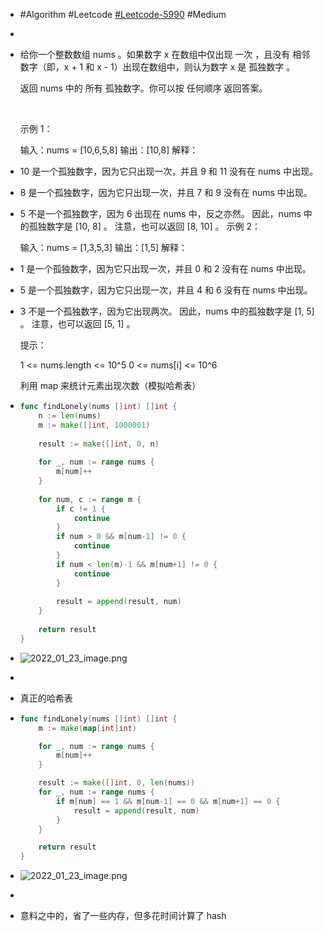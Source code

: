 - #Algorithm #Leetcode [#Leetcode-5990](https://leetcode-cn.com/problems/find-all-lonely-numbers-in-the-array/) #Medium
-
- 给你一个整数数组 nums 。如果数字 x 在数组中仅出现 一次 ，且没有 相邻 数字（即，x + 1 和 x - 1）出现在数组中，则认为数字 x 是 孤独数字 。
  
  返回 nums 中的 所有 孤独数字。你可以按 任何顺序 返回答案。
  
   
  
  示例 1：
  
  输入：nums = [10,6,5,8]
  输出：[10,8]
  解释：
- 10 是一个孤独数字，因为它只出现一次，并且 9 和 11 没有在 nums 中出现。
- 8 是一个孤独数字，因为它只出现一次，并且 7 和 9 没有在 nums 中出现。
- 5 不是一个孤独数字，因为 6 出现在 nums 中，反之亦然。
  因此，nums 中的孤独数字是 [10, 8] 。
  注意，也可以返回 [8, 10] 。
  示例 2：
  
  输入：nums = [1,3,5,3]
  输出：[1,5]
  解释：
- 1 是一个孤独数字，因为它只出现一次，并且 0 和 2 没有在 nums 中出现。
- 5 是一个孤独数字，因为它只出现一次，并且 4 和 6 没有在 nums 中出现。
- 3 不是一个孤独数字，因为它出现两次。
  因此，nums 中的孤独数字是 [1, 5] 。
  注意，也可以返回 [5, 1] 。
  
  
  提示：
  
  1 <= nums.length <= 10^5
  0 <= nums[i] <= 10^6
  
  
  利用 map 来统计元素出现次数（模拟哈希表）
- ```go
  func findLonely(nums []int) []int {
      n := len(nums)
      m := make([]int, 1000001)
      
      result := make([]int, 0, n)
      
      for _, num := range nums {
          m[num]++
      }
      
      for num, c := range m {
          if c != 1 {
              continue
          }
          if num > 0 && m[num-1] != 0 {
              continue
          }
          if num < len(m)-1 && m[num+1] != 0 {
              continue
          }
          
          result = append(result, num)
      }
      
      return result
  }
  ```
- ![2022_01_23_image.png](https://cdn.logseq.com/%2Fa738fab4-25bd-41b0-bb53-62a3b83356f2c2a14990-ffcc-4c1b-8f43-d6d5b06d054f2022_01_23_image.png?Expires=4796546890&Signature=ZqthAjYIORiJdbgIOdTsOzHCmO1Q5hMn-Okc8HiIb1e32f-RlgSROv~4j42iVNK1we21JDeNzrhLsE9-sbzQi7yy6Cncc0scQI1br6FeCZhDl-ODddC1vwuNuxWcaHk~m3A3oUGWH1BzfujJBzOoSPKlXbjL~eZMd8AlXPEKmPVMqC-aEpDiL0GCaz9i22WZdUaWKZCiiSfV7oN9JTa3rKdTKzFgOLUSEtbLaRpzsb~2DaAAOsZLqdGaH~k4JMQa-pU0OjD6m-PdURaG9mmiLnn44SxN-c5vo0bibZeZ~ROrQeTBbsF8fxspQdZQIbs2uB9suaXCM4K4fD8ffftOvw__&Key-Pair-Id=APKAJE5CCD6X7MP6PTEA)
-
- 真正的哈希表
- ```go
  func findLonely(nums []int) []int {
      m := make(map[int]int)
  
      for _, num := range nums {
          m[num]++
      }
  
      result := make([]int, 0, len(nums))
      for _, num := range nums {
          if m[num] == 1 && m[num-1] == 0 && m[num+1] == 0 {
              result = append(result, num)
          }
      }
  
      return result
  }
  ```
- ![2022_01_23_image.png](https://cdn.logseq.com/%2Fa738fab4-25bd-41b0-bb53-62a3b83356f244d51e00-41fb-48d2-89cb-05c649fa0d5f2022_01_23_image.png?Expires=4796547030&Signature=ZkASjPqrUPMC-SnDFu46EjhfqhXFp~awe0twPauY-RGeoq1BH9O7TQyzsmX6HnryO6h0MWNmVzdchx1P-AEk6eVLKTKx4BedtjMeT6gzHTYO92biU082YRdrgitncKFpIy53cRaYuCWmbSh1WI2OS3anWhbkmcgp-DrV22dkcYM4ANqqwF3NLXCcwRJoXOuJSnatJkfoB8sac2uEIB7luXu75abaR00Ocd0ih3-L7saFYUS96DIY-kJvpEmRusp~moan8CYEwjLTl2VVZhdyp83KwDx~rU6QaMuzxtLtT6EmDa-AQoen~SRDag1E0hc6V-5t5WqEJUzAlKlIqJaOwA__&Key-Pair-Id=APKAJE5CCD6X7MP6PTEA)
-
- 意料之中的，省了一些内存，但多花时间计算了 hash